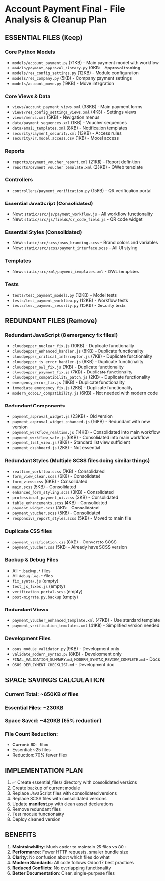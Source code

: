 # Account Payment Final - File Analysis & Cleanup Plan

## ESSENTIAL FILES (Keep)

### Core Python Models
- `models/account_payment.py` (71KB) - Main payment model with workflow
- `models/payment_approval_history.py` (9KB) - Approval tracking
- `models/res_config_settings.py` (12KB) - Module configuration
- `models/res_company.py` (5KB) - Company payment settings
- `models/account_move.py` (19KB) - Move integration

### Core Views & Data
- `views/account_payment_views.xml` (38KB) - Main payment forms
- `views/res_config_settings_views.xml` (4KB) - Settings views
- `views/menus.xml` (5KB) - Navigation menus
- `data/payment_sequences.xml` (1KB) - Voucher sequences
- `data/email_templates.xml` (8KB) - Notification templates
- `security/payment_security.xml` (13KB) - Access rules
- `security/ir.model.access.csv` (1KB) - Model access

### Reports
- `reports/payment_voucher_report.xml` (21KB) - Report definition
- `reports/payment_voucher_template.xml` (28KB) - QWeb template

### Controllers
- `controllers/payment_verification.py` (15KB) - QR verification portal

### Essential JavaScript (Consolidated)
- New: `static/src/js/payment_workflow.js` - All workflow functionality
- New: `static/src/js/fields/qr_code_field.js` - QR code widget

### Essential Styles (Consolidated)
- New: `static/src/scss/osus_branding.scss` - Brand colors and variables
- New: `static/src/scss/payment_interface.scss` - All UI styling

### Templates
- New: `static/src/xml/payment_templates.xml` - OWL templates

### Tests
- `tests/test_payment_models.py` (12KB) - Model tests
- `tests/test_payment_workflow.py` (12KB) - Workflow tests
- `tests/test_payment_security.py` (15KB) - Security tests

## REDUNDANT FILES (Remove)

### Redundant JavaScript (8 emergency fix files!)
- `cloudpepper_nuclear_fix.js` (10KB) - Duplicate functionality
- `cloudpepper_enhanced_handler.js` (8KB) - Duplicate functionality
- `cloudpepper_critical_interceptor.js` (7KB) - Duplicate functionality
- `cloudpepper_js_error_handler.js` (6KB) - Duplicate functionality
- `cloudpepper_owl_fix.js` (7KB) - Duplicate functionality
- `cloudpepper_payment_fix.js` (7KB) - Duplicate functionality
- `cloudpepper_compatibility_patch.js` (2KB) - Duplicate functionality
- `emergency_error_fix.js` (11KB) - Duplicate functionality
- `immediate_emergency_fix.js` (2KB) - Duplicate functionality
- `modern_odoo17_compatibility.js` (6KB) - Not needed with modern code

### Redundant Components
- `payment_approval_widget.js` (23KB) - Old version
- `payment_approval_widget_enhanced.js` (16KB) - Redundant with new version
- `payment_workflow_realtime.js` (14KB) - Consolidated into main workflow
- `payment_workflow_safe.js` (6KB) - Consolidated into main workflow
- `payment_list_view.js` (8KB) - Standard list view sufficient
- `payment_dashboard.js` (2KB) - Not essential

### Redundant Styles (Multiple SCSS files doing similar things)
- `realtime_workflow.scss` (7KB) - Consolidated
- `form_view_clean.scss` (6KB) - Consolidated
- `form_view.scss` (6KB) - Consolidated
- `main.scss` (5KB) - Consolidated
- `enhanced_form_styling.scss` (3KB) - Consolidated
- `professional_payment_ui.scss` (3KB) - Consolidated
- `table_enhancements.scss` (4KB) - Consolidated
- `payment_widget.scss` (3KB) - Consolidated
- `payment_voucher.scss` (5KB) - Consolidated
- `responsive_report_styles.scss` (5KB) - Moved to main file

### Duplicate CSS files
- `payment_verification.css` (8KB) - Convert to SCSS
- `payment_voucher.css` (5KB) - Already have SCSS version

### Backup & Debug Files
- All `*.backup.*` files
- All `debug.log.*` files
- `fix_syntax.js` (empty)
- `test_js_fixes.js` (empty)
- `verification_portal.scss` (empty)
- `post-migrate.py.backup` (empty)

### Redundant Views
- `payment_voucher_enhanced_template.xml` (47KB) - Use standard template
- `payment_verification_templates.xml` (41KB) - Simplified version needed

### Development Files
- `osus_module_validator.py` (9KB) - Development only
- `validate_modern_syntax.py` (8KB) - Development only
- `FINAL_VALIDATION_SUMMARY.md`, `MODERN_SYNTAX_REVIEW_COMPLETE.md` - Docs
- `OSUS_DEPLOYMENT_CHECKLIST.md` - Development doc

## SPACE SAVINGS CALCULATION

### Current Total: ~650KB of files
### Essential Files: ~230KB
### Space Saved: ~420KB (65% reduction)

### File Count Reduction:
- Current: 80+ files
- Essential: ~25 files
- Reduction: 70% fewer files

## IMPLEMENTATION PLAN

1. ✅ Create essential_files/ directory with consolidated versions
2. Create backup of current module
3. Replace JavaScript files with consolidated versions
4. Replace SCSS files with consolidated versions
5. Update __manifest__.py with clean asset declarations
6. Remove redundant files
7. Test module functionality
8. Deploy cleaned version

## BENEFITS

1. **Maintainability**: Much easier to maintain 25 files vs 80+
2. **Performance**: Fewer HTTP requests, smaller bundle size
3. **Clarity**: No confusion about which files do what
4. **Modern Standards**: All code follows Odoo 17 best practices
5. **Reduced Conflicts**: No overlapping functionality
6. **Better Documentation**: Clear, single-purpose files
